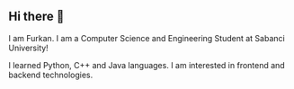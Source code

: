 ## Hi there 👋

I am Furkan. I am a Computer Science and Engineering Student at Sabanci University!

I learned Python, C++ and Java languages.
I am interested in frontend and backend technologies.

<!--
**Furkyleon/Furkyleon** is a ✨ _special_ ✨ repository because its `README.md` (this file) appears on your GitHub profile.

Here are some ideas to get you started:

- 🔭 I’m currently working on ...
- 🌱 I’m currently learning ...
- 👯 I’m looking to collaborate on ...
- 🤔 I’m looking for help with ...
- 💬 Ask me about ...
- 📫 How to reach me: ...
- 😄 Pronouns: ...
- ⚡ Fun fact: ...
-->
